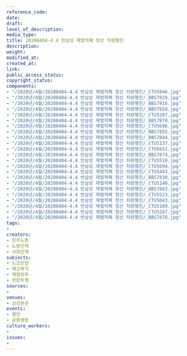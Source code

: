 ```yaml
---
reference_code: 
date: 
draft: 
level_of_description: 
media_type: 
title: 20200404-4.4 반삼성 재벌적폐 청산 차량행진
description: 
weight: 
modified_at: 
created_at: 
link: 
public_access_status: 
copyright_status: 
components:
- "/2020년/4월/20200404-4.4 반삼성 재벌적폐 청산 차량행진/_CTU5046.jpg"
- "/2020년/4월/20200404-4.4 반삼성 재벌적폐 청산 차량행진/_BBS7829.jpg"
- "/2020년/4월/20200404-4.4 반삼성 재벌적폐 청산 차량행진/_BBS7916.jpg"
- "/2020년/4월/20200404-4.4 반삼성 재벌적폐 청산 차량행진/_BBS7850.jpg"
- "/2020년/4월/20200404-4.4 반삼성 재벌적폐 청산 차량행진/_CTU5207.jpg"
- "/2020년/4월/20200404-4.4 반삼성 재벌적폐 청산 차량행진/_BBS7870.jpg"
- "/2020년/4월/20200404-4.4 반삼성 재벌적폐 청산 차량행진/_CTU5696.jpg"
- "/2020년/4월/20200404-4.4 반삼성 재벌적폐 청산 차량행진/_BBS7855.jpg"
- "/2020년/4월/20200404-4.4 반삼성 재벌적폐 청산 차량행진/_BBS7844.jpg"
- "/2020년/4월/20200404-4.4 반삼성 재벌적폐 청산 차량행진/_CTU5137.jpg"
- "/2020년/4월/20200404-4.4 반삼성 재벌적폐 청산 차량행진/_CTU5651.jpg"
- "/2020년/4월/20200404-4.4 반삼성 재벌적폐 청산 차량행진/_BBS7874.jpg"
- "/2020년/4월/20200404-4.4 반삼성 재벌적폐 청산 차량행진/_CTU5510.jpg"
- "/2020년/4월/20200404-4.4 반삼성 재벌적폐 청산 차량행진/_CTU5694.jpg"
- "/2020년/4월/20200404-4.4 반삼성 재벌적폐 청산 차량행진/_CTU5443.jpg"
- "/2020년/4월/20200404-4.4 반삼성 재벌적폐 청산 차량행진/_BBS7838.jpg"
- "/2020년/4월/20200404-4.4 반삼성 재벌적폐 청산 차량행진/_CTU5140.jpg"
- "/2020년/4월/20200404-4.4 반삼성 재벌적폐 청산 차량행진/_BBS7883.jpg"
- "/2020년/4월/20200404-4.4 반삼성 재벌적폐 청산 차량행진/_CTU5523.jpg"
- "/2020년/4월/20200404-4.4 반삼성 재벌적폐 청산 차량행진/_CTU5043.jpg"
- "/2020년/4월/20200404-4.4 반삼성 재벌적폐 청산 차량행진/_CTU5109.jpg"
- "/2020년/4월/20200404-4.4 반삼성 재벌적폐 청산 차량행진/_CTU5287.jpg"
- "/2020년/4월/20200404-4.4 반삼성 재벌적폐 청산 차량행진/_BBS7878.jpg"
tags:
- 
creators:
- 민주노총
- 노동단체
- 사회단체
subjects:
- 노조탄압
- 해고복직
- 재벌외투
- 현장투쟁
sources:
- 
venues:
- 삼성본관
events:
- 행진
- 공동행동
culture_workers:
- 
issues:
- 
---
```

